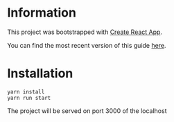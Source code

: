 # Information

This project was bootstrapped with [Create React App](https://github.com/facebook/create-react-app).

You can find the most recent version of this guide [here](https://github.com/facebook/create-react-app/blob/master/packages/react-scripts/template/README.md).


# Installation

```
yarn install 
yarn run start
```

The project will be served on port 3000 of the localhost
